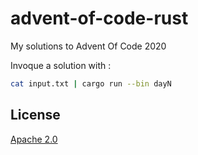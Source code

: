 # advent-of-code-rust
My solutions to Advent Of Code 2020

Invoque a solution with :
```bash
cat input.txt | cargo run --bin dayN
```

## License

[Apache 2.0](./LICENSE)
